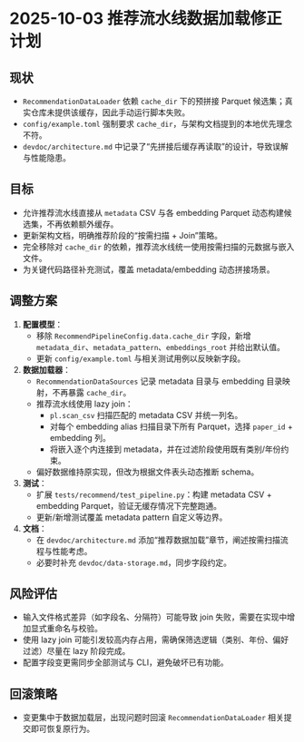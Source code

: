 # 2025-10-03 推荐流水线数据加载修正计划

## 现状
- `RecommendationDataLoader` 依赖 `cache_dir` 下的预拼接 Parquet 候选集；真实仓库未提供该缓存，因此手动运行脚本失败。
- `config/example.toml` 强制要求 `cache_dir`，与架构文档提到的本地优先理念不符。
- `devdoc/architecture.md` 中记录了“先拼接后缓存再读取”的设计，导致误解与性能隐患。

## 目标
- 允许推荐流水线直接从 `metadata` CSV 与各 embedding Parquet 动态构建候选集，不再依赖额外缓存。
- 更新架构文档，明确推荐阶段的“按需扫描 + Join”策略。
- 完全移除对 `cache_dir` 的依赖，推荐流水线统一使用按需扫描的元数据与嵌入文件。
- 为关键代码路径补充测试，覆盖 metadata/embedding 动态拼接场景。

## 调整方案
1. **配置模型**：
   - 移除 `RecommendPipelineConfig.data.cache_dir` 字段，新增 `metadata_dir`、`metadata_pattern`、`embeddings_root` 并给出默认值。
   - 更新 `config/example.toml` 与相关测试用例以反映新字段。
2. **数据加载器**：
   - `RecommendationDataSources` 记录 metadata 目录与 embedding 目录映射，不再暴露 `cache_dir`。
   - 推荐流水线使用 lazy join：
     - `pl.scan_csv` 扫描匹配的 metadata CSV 并统一列名。
     - 对每个 embedding alias 扫描目录下所有 Parquet，选择 `paper_id` + embedding 列。
     - 将嵌入逐个内连接到 metadata，并在过滤阶段使用既有类别/年份约束。
   - 偏好数据维持原实现，但改为根据文件表头动态推断 schema。
3. **测试**：
   - 扩展 `tests/recommend/test_pipeline.py`：构建 metadata CSV + embedding Parquet，验证无缓存情况下完整跑通。
   - 更新/新增测试覆盖 metadata pattern 自定义等边界。
4. **文档**：
   - 在 `devdoc/architecture.md` 添加“推荐数据加载”章节，阐述按需扫描流程与性能考虑。
   - 必要时补充 `devdoc/data-storage.md`，同步字段约定。

## 风险评估
- 输入文件格式差异（如字段名、分隔符）可能导致 join 失败，需要在实现中增加显式重命名与校验。
- 使用 lazy join 可能引发较高内存占用，需确保筛选逻辑（类别、年份、偏好过滤）尽量在 lazy 阶段完成。
- 配置字段变更需同步全部测试与 CLI，避免破坏已有功能。

## 回滚策略
- 变更集中于数据加载层，出现问题时回滚 `RecommendationDataLoader` 相关提交即可恢复原行为。
